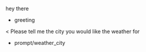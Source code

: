 hey there
* greeting

< Please tell me the city you would like the weather for
* prompt/weather_city
